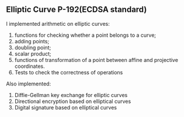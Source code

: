 
## Elliptic Curve P-192(ECDSA standard)

I implemented arithmetic on elliptic curves:

 1. functions for checking whether a point belongs to a curve;
 2. adding points;
 3. doubling point;
 4. scalar product;
 5. functions of transformation of a point between affine and projective coordinates.
 6. Tests to check the correctness of operations

Also implemented:

1. Diffie-Gellman key exchange for elliptic curves
2. Directional encryption based on elliptical curves
3. Digital signature based on elliptical curves
